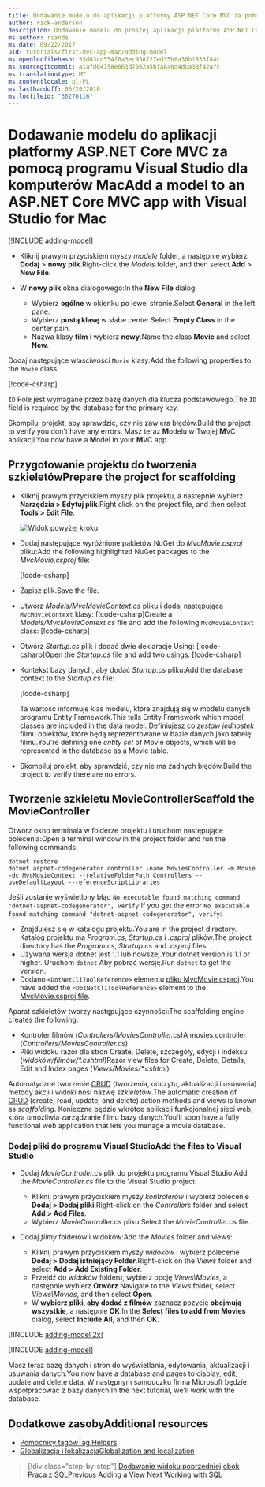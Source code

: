 ```yaml
---
title: Dodawanie modelu do aplikacji platformy ASP.NET Core MVC za pomocą programu Visual Studio dla komputerów Mac
author: rick-anderson
description: Dodawanie modelu do prostej aplikacji platformy ASP.NET Core.
ms.author: riande
ms.date: 09/22/2017
uid: tutorials/first-mvc-app-mac/adding-model
ms.openlocfilehash: 53d63cd554f6a3ec958f27ed35b0a30b1833f84c
ms.sourcegitcommit: a1afd04758e663d7062a5bfa8a0d4dca38f42afc
ms.translationtype: MT
ms.contentlocale: pl-PL
ms.lasthandoff: 06/20/2018
ms.locfileid: "36276116"
---
```

# <a name="add-a-model-to-an-aspnet-core-mvc-app-with-visual-studio-for-mac"></a><span data-ttu-id="7b8a5-103">Dodawanie modelu do aplikacji platformy ASP.NET Core MVC za pomocą programu Visual Studio dla komputerów Mac</span><span class="sxs-lookup"><span data-stu-id="7b8a5-103">Add a model to an ASP.NET Core MVC app with Visual Studio for Mac</span></span>

[!INCLUDE [adding-model](../../includes/mvc-intro/adding-model1.md)]

* <span data-ttu-id="7b8a5-104">Kliknij prawym przyciskiem myszy *modele* folder, a następnie wybierz **Dodaj** > **nowy plik**.</span><span class="sxs-lookup"><span data-stu-id="7b8a5-104">Right-click the *Models* folder, and then select **Add** > **New File**.</span></span> 
* <span data-ttu-id="7b8a5-105">W **nowy plik** okna dialogowego:</span><span class="sxs-lookup"><span data-stu-id="7b8a5-105">In the **New File** dialog:</span></span>

  * <span data-ttu-id="7b8a5-106">Wybierz **ogólne** w okienku po lewej stronie.</span><span class="sxs-lookup"><span data-stu-id="7b8a5-106">Select **General** in the left pane.</span></span>
  * <span data-ttu-id="7b8a5-107">Wybierz **pustą klasę** w słabe center.</span><span class="sxs-lookup"><span data-stu-id="7b8a5-107">Select **Empty Class** in the center pain.</span></span>
  * <span data-ttu-id="7b8a5-108">Nazwa klasy **film** i wybierz **nowy**.</span><span class="sxs-lookup"><span data-stu-id="7b8a5-108">Name the class **Movie** and select **New**.</span></span>

<span data-ttu-id="7b8a5-109">Dodaj następujące właściwości `Movie` klasy:</span><span class="sxs-lookup"><span data-stu-id="7b8a5-109">Add the following properties to the `Movie` class:</span></span>

[!code-csharp[](../../tutorials/first-mvc-app/start-mvc/sample/MvcMovie/Models/MovieNoEF.cs?name=snippet_1)]

<span data-ttu-id="7b8a5-110">`ID` Pole jest wymagane przez bazę danych dla klucza podstawowego.</span><span class="sxs-lookup"><span data-stu-id="7b8a5-110">The `ID` field is required by the database for the primary key.</span></span>

<span data-ttu-id="7b8a5-111">Skompiluj projekt, aby sprawdzić, czy nie zawiera błędów.</span><span class="sxs-lookup"><span data-stu-id="7b8a5-111">Build the project to verify you don't have any errors.</span></span> <span data-ttu-id="7b8a5-112">Masz teraz **M**odelu w Twojej **M**VC aplikacji.</span><span class="sxs-lookup"><span data-stu-id="7b8a5-112">You now have a **M**odel in your **M**VC app.</span></span>

## <a name="prepare-the-project-for-scaffolding"></a><span data-ttu-id="7b8a5-113">Przygotowanie projektu do tworzenia szkieletów</span><span class="sxs-lookup"><span data-stu-id="7b8a5-113">Prepare the project for scaffolding</span></span>

- <span data-ttu-id="7b8a5-114">Kliknij prawym przyciskiem myszy plik projektu, a następnie wybierz **Narzędzia > Edytuj plik**.</span><span class="sxs-lookup"><span data-stu-id="7b8a5-114">Right click on the project file, and then select **Tools > Edit File**.</span></span>

  ![Widok powyżej kroku](adding-model/_static/1.png)

- <span data-ttu-id="7b8a5-116">Dodaj następujące wyróżnione pakietów NuGet do *MvcMovie.csproj* pliku:</span><span class="sxs-lookup"><span data-stu-id="7b8a5-116">Add the following highlighted NuGet packages to the *MvcMovie.csproj* file:</span></span>
             
  [!code-csharp[](../first-mvc-app-xplat/start-mvc/sample/MvcMovie/MvcMovie.csproj?highlight=7,10)]

- <span data-ttu-id="7b8a5-117">Zapisz plik.</span><span class="sxs-lookup"><span data-stu-id="7b8a5-117">Save the file.</span></span>

- <span data-ttu-id="7b8a5-118">Utwórz *Models/MvcMovieContext.cs* pliku i dodaj następującą `MvcMovieContext` klasy:  [!code-csharp[](../../tutorials/first-mvc-app-xplat/start-mvc/sample/MvcMovie/Models/MvcMovieContext.cs)]</span><span class="sxs-lookup"><span data-stu-id="7b8a5-118">Create a *Models/MvcMovieContext.cs* file and add the following `MvcMovieContext` class:  [!code-csharp[](../../tutorials/first-mvc-app-xplat/start-mvc/sample/MvcMovie/Models/MvcMovieContext.cs)]</span></span>
   
- <span data-ttu-id="7b8a5-119">Otwórz *Startup.cs* plik i dodać dwie deklaracje Using:  [!code-csharp[](../../tutorials/first-mvc-app-xplat/start-mvc/sample/MvcMovie/Startup.cs?name=snippet1&highlight=1,2)]</span><span class="sxs-lookup"><span data-stu-id="7b8a5-119">Open the *Startup.cs* file and add two usings:  [!code-csharp[](../../tutorials/first-mvc-app-xplat/start-mvc/sample/MvcMovie/Startup.cs?name=snippet1&highlight=1,2)]</span></span>

- <span data-ttu-id="7b8a5-120">Kontekst bazy danych, aby dodać *Startup.cs* pliku:</span><span class="sxs-lookup"><span data-stu-id="7b8a5-120">Add the database context to the *Startup.cs* file:</span></span>

   [!code-csharp[](../../tutorials/first-mvc-app-xplat/start-mvc/sample/MvcMovie/Startup.cs?name=snippet2&highlight=6-7)]

  <span data-ttu-id="7b8a5-121">Ta wartość informuje klas modelu, które znajdują się w modelu danych programu Entity Framework.</span><span class="sxs-lookup"><span data-stu-id="7b8a5-121">This tells Entity Framework which model classes are included in the data model.</span></span> <span data-ttu-id="7b8a5-122">Definiujesz co *zestaw jednostek* filmu obiektów, które będą reprezentowane w bazie danych jako tabelę filmu.</span><span class="sxs-lookup"><span data-stu-id="7b8a5-122">You're defining one *entity set* of Movie objects, which will be represented in the database as a Movie table.</span></span>

- <span data-ttu-id="7b8a5-123">Skompiluj projekt, aby sprawdzić, czy nie ma żadnych błędów.</span><span class="sxs-lookup"><span data-stu-id="7b8a5-123">Build the project to verify there are no errors.</span></span>

## <a name="scaffold-the-moviecontroller"></a><span data-ttu-id="7b8a5-124">Tworzenie szkieletu MovieController</span><span class="sxs-lookup"><span data-stu-id="7b8a5-124">Scaffold the MovieController</span></span>

<span data-ttu-id="7b8a5-125">Otwórz okno terminala w folderze projektu i uruchom następujące polecenia:</span><span class="sxs-lookup"><span data-stu-id="7b8a5-125">Open a terminal window in the project folder and run the following commands:</span></span>

```
dotnet restore
dotnet aspnet-codegenerator controller -name MoviesController -m Movie -dc MvcMovieContext --relativeFolderPath Controllers --useDefaultLayout --referenceScriptLibraries 
```
<span data-ttu-id="7b8a5-126">Jeśli zostanie wyświetlony błąd `No executable found matching command "dotnet-aspnet-codegenerator", verify`:</span><span class="sxs-lookup"><span data-stu-id="7b8a5-126">If you get the error `No executable found matching command "dotnet-aspnet-codegenerator", verify`:</span></span>

 * <span data-ttu-id="7b8a5-127">Znajdujesz się w katalogu projektu.</span><span class="sxs-lookup"><span data-stu-id="7b8a5-127">You are in the project directory.</span></span> <span data-ttu-id="7b8a5-128">Katalog projektu ma *Program.cs*, *Startup.cs* i *.csproj* plików.</span><span class="sxs-lookup"><span data-stu-id="7b8a5-128">The project directory has the *Program.cs*, *Startup.cs* and *.csproj* files.</span></span>
 * <span data-ttu-id="7b8a5-129">Używana wersja dotnet jest 1.1 lub nowszej.</span><span class="sxs-lookup"><span data-stu-id="7b8a5-129">Your dotnet version is 1.1 or higher.</span></span> <span data-ttu-id="7b8a5-130">Uruchom `dotnet` Aby pobrać wersję.</span><span class="sxs-lookup"><span data-stu-id="7b8a5-130">Run `dotnet` to get the version.</span></span>
 * <span data-ttu-id="7b8a5-131">Dodano `<DotNetCliToolReference>` elementu [pliku MvcMovie.csproj](#prepare-the-project-for-scaffolding).</span><span class="sxs-lookup"><span data-stu-id="7b8a5-131">You have added the `<DotNetCliToolReference>` element to the [MvcMovie.csproj file](#prepare-the-project-for-scaffolding).</span></span>
 
<!--
> [!NOTE]
> If you get an error when the scaffolding command runs, see [issue 444 in the scaffolding repository](https://github.com/aspnet/scaffolding/issues/444) for a workaround.
-->

<span data-ttu-id="7b8a5-132">Aparat szkieletów tworzy następujące czynności:</span><span class="sxs-lookup"><span data-stu-id="7b8a5-132">The scaffolding engine creates the following:</span></span>

* <span data-ttu-id="7b8a5-133">Kontroler filmów (*Controllers/MoviesController.cs*)</span><span class="sxs-lookup"><span data-stu-id="7b8a5-133">A movies controller (*Controllers/MoviesController.cs*)</span></span>
* <span data-ttu-id="7b8a5-134">Pliki widoku razor dla stron Create, Delete, szczegóły, edycji i indeksu (*widoków/filmów/\*.cshtml*)</span><span class="sxs-lookup"><span data-stu-id="7b8a5-134">Razor view files for Create, Delete, Details, Edit and Index pages (*Views/Movies/\*.cshtml*)</span></span>

<span data-ttu-id="7b8a5-135">Automatyczne tworzenie [CRUD](https://wikipedia.org/wiki/Create,_read,_update_and_delete) (tworzenia, odczytu, aktualizacji i usuwania) metody akcji i widoki nosi nazwę *szkieletów*.</span><span class="sxs-lookup"><span data-stu-id="7b8a5-135">The automatic creation of [CRUD](https://wikipedia.org/wiki/Create,_read,_update_and_delete) (create, read, update, and delete) action methods and views is known as *scaffolding*.</span></span> <span data-ttu-id="7b8a5-136">Konieczne będzie wkrótce aplikacji funkcjonalnej sieci web, która umożliwia zarządzanie filmu bazy danych.</span><span class="sxs-lookup"><span data-stu-id="7b8a5-136">You'll soon have a fully functional web application that lets you manage a movie database.</span></span>

### <a name="add-the-files-to-visual-studio"></a><span data-ttu-id="7b8a5-137">Dodaj pliki do programu Visual Studio</span><span class="sxs-lookup"><span data-stu-id="7b8a5-137">Add the files to Visual Studio</span></span>

* <span data-ttu-id="7b8a5-138">Dodaj *MovieController.cs* plik do projektu programu Visual Studio:</span><span class="sxs-lookup"><span data-stu-id="7b8a5-138">Add the *MovieController.cs* file to the Visual Studio project:</span></span>

  * <span data-ttu-id="7b8a5-139">Kliknij prawym przyciskiem myszy *kontrolerów* i wybierz polecenie **Dodaj > Dodaj pliki**.</span><span class="sxs-lookup"><span data-stu-id="7b8a5-139">Right-click on the *Controllers* folder and select **Add > Add Files**.</span></span>
  * <span data-ttu-id="7b8a5-140">Wybierz *MovieController.cs* pliku.</span><span class="sxs-lookup"><span data-stu-id="7b8a5-140">Select the *MovieController.cs* file.</span></span>

* <span data-ttu-id="7b8a5-141">Dodaj *filmy* folderów i widoków:</span><span class="sxs-lookup"><span data-stu-id="7b8a5-141">Add the *Movies* folder and views:</span></span>

  * <span data-ttu-id="7b8a5-142">Kliknij prawym przyciskiem myszy *widoków* i wybierz polecenie **Dodaj > Dodaj istniejący Folder**.</span><span class="sxs-lookup"><span data-stu-id="7b8a5-142">Right-click on the *Views* folder and select **Add > Add Existing Folder**.</span></span>
  * <span data-ttu-id="7b8a5-143">Przejdź do *widoków* folderu, wybierz opcję *Views\Movies*, a następnie wybierz **Otwórz**.</span><span class="sxs-lookup"><span data-stu-id="7b8a5-143">Navigate to the *Views* folder, select *Views\Movies*, and then select **Open**.</span></span>
  * <span data-ttu-id="7b8a5-144">W **wybierz pliki, aby dodać z filmów** zaznacz pozycję **obejmują wszystkie**, a następnie **OK**.</span><span class="sxs-lookup"><span data-stu-id="7b8a5-144">In the **Select files to add from Movies** dialog, select **Include All**, and then **OK**.</span></span>

[!INCLUDE [adding-model 2x](../../includes/mvc-intro/adding-model2xp.md)]

[!INCLUDE [adding-model](../../includes/mvc-intro/adding-model3.md)]

<span data-ttu-id="7b8a5-145">Masz teraz bazę danych i stron do wyświetlania, edytowania, aktualizacji i usuwania danych.</span><span class="sxs-lookup"><span data-stu-id="7b8a5-145">You now have a database and pages to display, edit, update and delete data.</span></span> <span data-ttu-id="7b8a5-146">W następnym samouczku firma Microsoft będzie współpracować z bazy danych.</span><span class="sxs-lookup"><span data-stu-id="7b8a5-146">In the next tutorial, we'll work with the database.</span></span>

## <a name="additional-resources"></a><span data-ttu-id="7b8a5-147">Dodatkowe zasoby</span><span class="sxs-lookup"><span data-stu-id="7b8a5-147">Additional resources</span></span>

* [<span data-ttu-id="7b8a5-148">Pomocnicy tagów</span><span class="sxs-lookup"><span data-stu-id="7b8a5-148">Tag Helpers</span></span>](xref:mvc/views/tag-helpers/intro)
* [<span data-ttu-id="7b8a5-149">Globalizacja i lokalizacja</span><span class="sxs-lookup"><span data-stu-id="7b8a5-149">Globalization and localization</span></span>](xref:fundamentals/localization)

> [!div class="step-by-step"]
> <span data-ttu-id="7b8a5-150">[Dodawanie widoku poprzedniej](adding-view.md)
> [obok Praca z SQL](working-with-sql.md)</span><span class="sxs-lookup"><span data-stu-id="7b8a5-150">[Previous Adding a View](adding-view.md)
[Next Working with SQL](working-with-sql.md)</span></span>  
